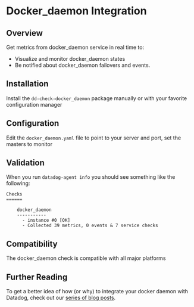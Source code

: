 # Docker_daemon Integration

## Overview

Get metrics from docker_daemon service in real time to:

* Visualize and monitor docker_daemon states
* Be notified about docker_daemon failovers and events.

## Installation

Install the `dd-check-docker_daemon` package manually or with your favorite configuration manager

## Configuration

Edit the `docker_daemon.yaml` file to point to your server and port, set the masters to monitor

## Validation

When you run `datadog-agent info` you should see something like the following:

    Checks
    ======

        docker_daemon
        -----------
          - instance #0 [OK]
          - Collected 39 metrics, 0 events & 7 service checks

## Compatibility

The docker_daemon check is compatible with all major platforms

## Further Reading

To get a better idea of how (or why) to integrate your docker daemon with Datadog, check out our [series of blog posts](https://www.datadoghq.com/blog/the-docker-monitoring-problem/).
